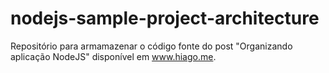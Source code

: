 # nodejs-sample-project-architecture
Repositório para armamazenar o código fonte do post "Organizando aplicação NodeJS" disponível em www.hiago.me.
